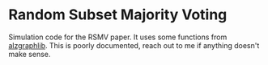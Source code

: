 # Random Subset Majority Voting

Simulation code for the RSMV paper. It uses some functions from [alzgraphlib](https://github.com/anthonyleezhang/alzgraphlib). This is poorly documented, reach out to me if anything doesn't make sense. 
